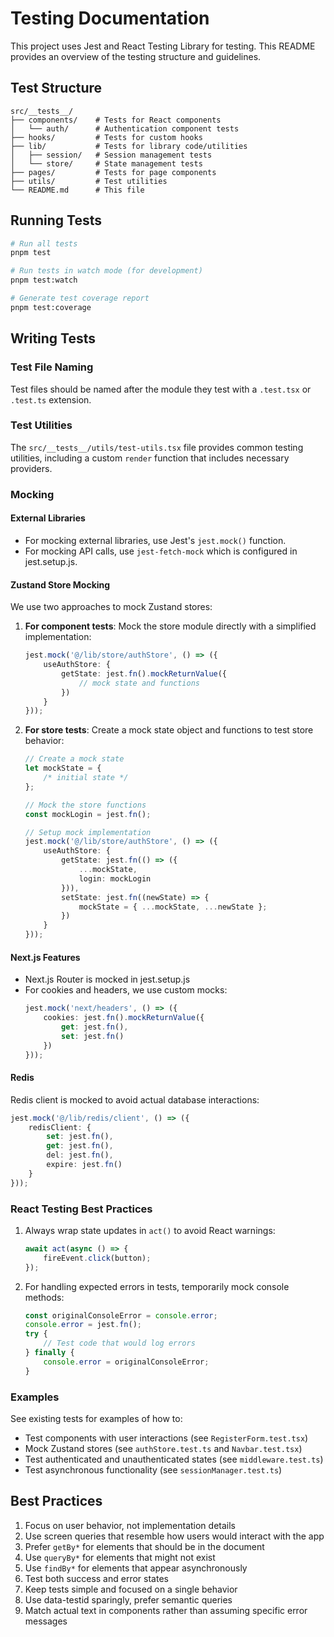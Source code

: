 # Testing Documentation

This project uses Jest and React Testing Library for testing. This README provides an overview of the testing structure and guidelines.

## Test Structure

```
src/__tests__/
├── components/    # Tests for React components
│   └── auth/      # Authentication component tests
├── hooks/         # Tests for custom hooks
├── lib/           # Tests for library code/utilities
│   ├── session/   # Session management tests
│   └── store/     # State management tests
├── pages/         # Tests for page components
├── utils/         # Test utilities
└── README.md      # This file
```

## Running Tests

```bash
# Run all tests
pnpm test

# Run tests in watch mode (for development)
pnpm test:watch

# Generate test coverage report
pnpm test:coverage
```

## Writing Tests

### Test File Naming

Test files should be named after the module they test with a `.test.tsx` or `.test.ts` extension.

### Test Utilities

The `src/__tests__/utils/test-utils.tsx` file provides common testing utilities, including a custom `render` function that includes necessary providers.

### Mocking

#### External Libraries

- For mocking external libraries, use Jest's `jest.mock()` function.
- For mocking API calls, use `jest-fetch-mock` which is configured in jest.setup.js.

#### Zustand Store Mocking

We use two approaches to mock Zustand stores:

1. **For component tests**: Mock the store module directly with a simplified implementation:

    ```typescript
    jest.mock('@/lib/store/authStore', () => ({
        useAuthStore: {
            getState: jest.fn().mockReturnValue({
                // mock state and functions
            })
        }
    }));
    ```

2. **For store tests**: Create a mock state object and functions to test store behavior:

    ```typescript
    // Create a mock state
    let mockState = {
        /* initial state */
    };

    // Mock the store functions
    const mockLogin = jest.fn();

    // Setup mock implementation
    jest.mock('@/lib/store/authStore', () => ({
        useAuthStore: {
            getState: jest.fn(() => ({
                ...mockState,
                login: mockLogin
            })),
            setState: jest.fn((newState) => {
                mockState = { ...mockState, ...newState };
            })
        }
    }));
    ```

#### Next.js Features

- Next.js Router is mocked in jest.setup.js
- For cookies and headers, we use custom mocks:
    ```typescript
    jest.mock('next/headers', () => ({
        cookies: jest.fn().mockReturnValue({
            get: jest.fn(),
            set: jest.fn()
        })
    }));
    ```

#### Redis

Redis client is mocked to avoid actual database interactions:

```typescript
jest.mock('@/lib/redis/client', () => ({
    redisClient: {
        set: jest.fn(),
        get: jest.fn(),
        del: jest.fn(),
        expire: jest.fn()
    }
}));
```

### React Testing Best Practices

1. Always wrap state updates in `act()` to avoid React warnings:

    ```typescript
    await act(async () => {
        fireEvent.click(button);
    });
    ```

2. For handling expected errors in tests, temporarily mock console methods:
    ```typescript
    const originalConsoleError = console.error;
    console.error = jest.fn();
    try {
        // Test code that would log errors
    } finally {
        console.error = originalConsoleError;
    }
    ```

### Examples

See existing tests for examples of how to:

- Test components with user interactions (see `RegisterForm.test.tsx`)
- Mock Zustand stores (see `authStore.test.ts` and `Navbar.test.tsx`)
- Test authenticated and unauthenticated states (see `middleware.test.ts`)
- Test asynchronous functionality (see `sessionManager.test.ts`)

## Best Practices

1. Focus on user behavior, not implementation details
2. Use screen queries that resemble how users would interact with the app
3. Prefer `getBy*` for elements that should be in the document
4. Use `queryBy*` for elements that might not exist
5. Use `findBy*` for elements that appear asynchronously
6. Test both success and error states
7. Keep tests simple and focused on a single behavior
8. Use data-testid sparingly, prefer semantic queries
9. Match actual text in components rather than assuming specific error messages

